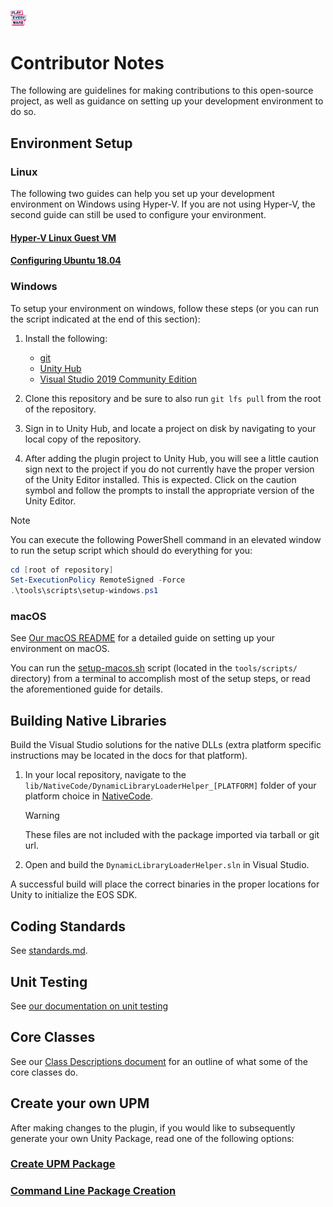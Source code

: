 <a href="/README.md"><img src="/com.playeveryware.eos/Documentation~/images/PlayEveryWareLogo.gif" alt="Readme" width="5%"/></a>

# Contributor Notes

The following are guidelines for making contributions to this open-source project, as well as guidance on setting up your development environment to do so.

## Environment Setup

### Linux

The following two guides can help you set up your development environment on Windows using Hyper-V. If you are not using Hyper-V, the second guide can still be used to configure your environment.

  #### [Hyper-V Linux Guest VM](/com.playeveryware.eos/Documentation~/dev_env/HyperV_Linux_Guest_VM.md)
  #### [Configuring Ubuntu 18.04](/com.playeveryware.eos/Documentation~/dev_env/Ubuntu_Development_Environment.md)

### Windows

To setup your environment on windows, follow these steps (or you can run the script indicated at the end of this section):

1. Install the following:
    - [git](https://git-scm.com/downloads)
    - [Unity Hub](https://unity.com/download)
    - [Visual Studio 2019 Community Edition](https://visualstudio.microsoft.com/vs/older-downloads/)

2. Clone this repository and be sure to also run `git lfs pull` from the root of the repository.

3. Sign in to Unity Hub, and locate a project on disk by navigating to your local copy of the repository.

4. After adding the plugin project to Unity Hub, you will see a little caution sign next to the project if you do not currently have the proper version of the Unity Editor installed. This is expected. Click on the caution symbol and follow the prompts to install the appropriate version of the Unity Editor.

> [!NOTE]
> You can execute the following PowerShell command in an elevated window to run the setup script which should do everything for you:
> ```powershell
> cd [root of repository]
> Set-ExecutionPolicy RemoteSigned -Force
> .\tools\scripts\setup-windows.ps1
> ```

### macOS

See [Our macOS README](/com.playeveryware.eos/Documentation~/macOS/README_macOS.md) for a detailed guide on setting up your environment on macOS.

You can run the [setup-macos.sh](/tools/scripts/setup-macos.sh) script (located in the `tools/scripts/` directory) from a terminal to accomplish most of the setup steps, or read the aforementioned guide for details.

## Building Native Libraries

 Build the Visual Studio solutions for the native DLLs (extra platform specific instructions may be located in the docs for that platform).

1. In your local repository, navigate to the `lib/NativeCode/DynamicLibraryLoaderHelper_[PLATFORM]` folder of your platform choice in [NativeCode](/lib/NativeCode).

   > [!WARNING]
   > These files are not included with the package imported via tarball or git url.

2. Open and build the `DynamicLibraryLoaderHelper.sln` in Visual Studio.

A successful build will place the correct binaries in the proper locations for Unity to initialize the EOS SDK.

## Coding Standards

See [standards.md](/com.playeveryware.eos/Documentation~/standards.md).

## Unit Testing

See [our documentation on unit testing](/com.playeveryware.eos/Documentation~/unit-testing.md)

## Core Classes

See our [Class Descriptions document](/com.playeveryware.eos/Documentation~/class_description.md) for an outline of what some of the core classes do.

## Create your own UPM

After making changes to the plugin, if you would like to subsequently generate your own Unity Package, read one of the following options:

### [Create UPM Package](/com.playeveryware.eos/Documentation~/creating_the_upm_package.md)
### [Command Line Package Creation](/com.playeveryware.eos/Documentation~/command_line_export.md)
